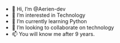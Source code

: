 - 👋 Hi, I’m @Aerien-dev
- 👀 I’m interested in Technology
- 🌱 I’m currently learning Python
- 💞️ I’m looking to collaborate on technology
- 📫 You will know me after 9 years.

<!---
Aerien-dev/Aerien-dev is a ✨ special ✨ repository because its `README.md` (this file) appears on your GitHub profile.
You can click the Preview link to take a look at your changes.
--->
